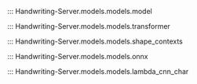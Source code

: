 ::: Handwriting-Server.models.models.model

::: Handwriting-Server.models.models.transformer

::: Handwriting-Server.models.models.shape_contexts

::: Handwriting-Server.models.models.onnx

::: Handwriting-Server.models.models.lambda_cnn_char